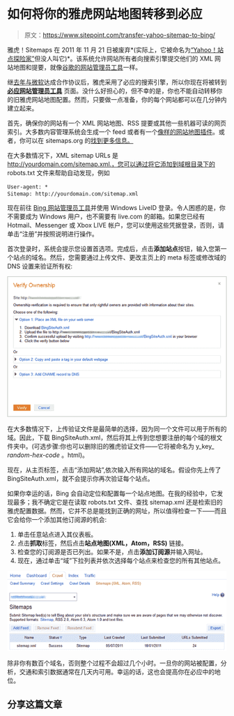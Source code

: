 # 如何将你的雅虎网站地图转移到必应

> 原文：<https://www.sitepoint.com/transfer-yahoo-sitemap-to-bing/>

雅虎！Sitemaps 在 2011 年 11 月 21 日被废弃*(实际上，它被命名为[“Yahoo！站点探险家”](http://siteexplorer.search.yahoo.com/)但没人叫它)*。该系统允许网站所有者向搜索引擎提交他们的 XML 网站地图和提要，就像[谷歌的网站管理员工具](http://www.google.com/webmasters/tools/)一样。

继[去年与微软](https://www.sitepoint.com/microsoft-yahoo-partnership/)达成合作协议后，雅虎采用了必应的搜索引擎，所以你现在将被转到 [**必应网站管理员工具**](http://www.bing.com/toolbox/webmaster/) 页面。没什么好担心的，但不幸的是，你也不能自动转移你的旧雅虎网站地图配置。然而，只要做一点准备，你的每个网站都可以在几分钟内建立起来。

首先，确保你的网站有一个 XML 网站地图、RSS 提要或其他一些机器可读的网页索引。大多数内容管理系统会生成一个 feed 或者有一个[像样的网站地图插件](http://wordpress.org/extend/plugins/google-sitemap-generator/)。或者，你可以在 sitemaps.org 的[找到更多信息。](http://www.sitemaps.org/)

在大多数情况下，XML sitemap URLs 是 http://yourdomain.com/sitemap.xml.，您可以通过将它添加到域根目录下的 robots.txt 文件来帮助自动发现，例如

```
User-agent: *
Sitemap: http://yourdomain.com/sitemap.xml
```

现在前往 [Bing 网站管理员工具](http://www.bing.com/toolbox/webmaster/)并使用 Windows LiveID 登录。令人困惑的是，你不需要成为 Windows 用户，也不需要有 live.com 的邮箱。如果您已经有 Hotmail、Messenger 或 Xbox LIVE 帐户，您可以使用这些凭据登录，否则，请单击“注册”并按照说明进行操作。

首次登录时，系统会提示您设置首选项。完成后，点击**添加站点**按钮，输入您第一个站点的域名。然后，您需要通过上传文件、更改主页上的 meta 标签或修改域的 DNS 设置来验证所有权:

![Bing Site Verification](img/9b2d48a9658f3a23b62552c54f4221c6.png)

在大多数情况下，上传验证文件是最简单的选择，因为同一个文件可以用于所有的域。因此，下载 BingSiteAuth.xml，然后将其上传到您想要注册的每个域的根文件夹中。(可选步骤:你也可以删除旧的雅虎验证文件——它将被命名为 y_key_ *random-hex-code* 。html)。

现在，从主页标签，点击“添加网站”,依次输入所有网站的域名。假设你先上传了 BingSiteAuth.xml，就不会提示你再次验证每个站点。

如果你幸运的话，Bing 会自动定位和配置每一个站点地图。在我的经验中，它发现最多；我不确定它是在读取 robots.txt 文件、查找 sitemap.xml 还是检索旧的雅虎配置数据。然而，它并不总是能找到正确的网址，所以值得检查一下——而且它会给你一个添加其他订阅源的机会:

1.  单击任意站点进入其仪表板。
2.  点击**抓取**标签，然后点击**站点地图(XML，Atom，RSS)** 链接。
3.  检查您的订阅源是否已列出。如果不是，点击**添加订阅源**并输入网址。
4.  现在，通过单击“域”下拉列表并依次选择每个站点来检查您的所有其他站点。

![Bing sitemap](img/3fd6e29259b4e40ed73f8bafff843160.png)

除非你有数百个域名，否则整个过程不会超过几个小时。一旦你的网站被配置，分析，交通和索引数据通常在几天内可用。幸运的话，这也会提高你在必应中的地位。

## 分享这篇文章